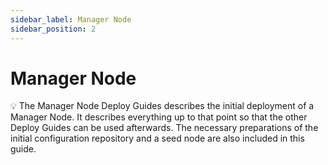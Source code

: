 ```yaml
---
sidebar_label: Manager Node
sidebar_position: 2
---
```


# Manager Node

💡 The Manager Node Deploy Guides describes the initial deployment of a Manager Node. It describes everything
up to that point so that the other Deploy Guides can be used afterwards. The necessary preparations of the
initial configuration repository and a seed node are also included in this guide.
